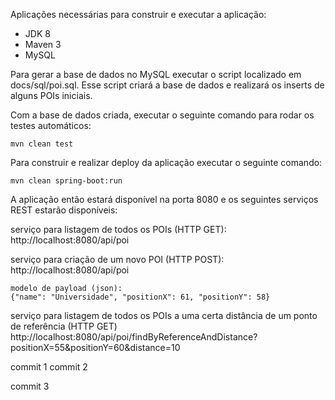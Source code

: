 Aplicações necessárias para construir e executar a aplicação:

- JDK 8
- Maven 3
- MySQL

Para gerar a base de dados no MySQL executar o script localizado em docs/sql/poi.sql.
Esse script criará a base de dados e realizará os inserts de alguns POIs iniciais.


Com a base de dados criada, executar o seguinte comando para rodar os testes automáticos:

	mvn clean test

Para construir e realizar deploy da aplicação executar o seguinte comando:

	mvn clean spring-boot:run

A aplicação então estará disponível na porta 8080 e os seguintes serviços REST estarão disponíveis:

serviço para listagem de todos os POIs (HTTP GET):
	http://localhost:8080/api/poi

serviço para criação de um novo POI (HTTP POST):
	http://localhost:8080/api/poi

	modelo de payload (json):
	{"name": "Universidade", "positionX": 61, "positionY": 58}

serviço para listagem de todos os POIs a uma certa distância de um ponto de referência (HTTP GET)
	http://localhost:8080/api/poi/findByReferenceAndDistance?positionX=55&positionY=60&distance=10

commit 1
commit 2

commit 3


